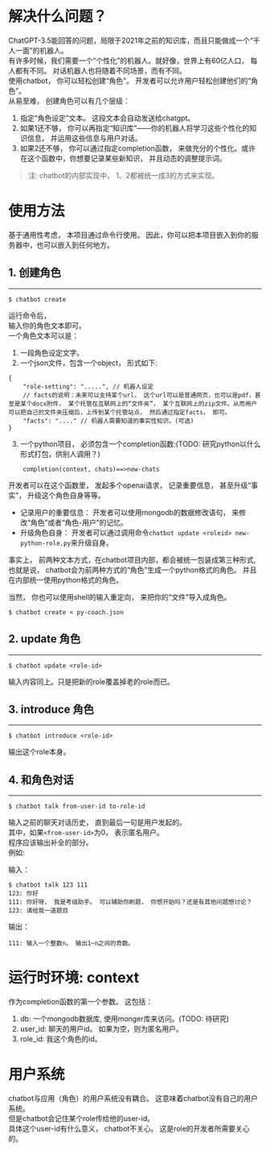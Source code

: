 # 解决什么问题？
ChatGPT-3.5能回答的问题，局限于2021年之前的知识库，而且只能做成一个“千人一面”的机器人。  
有许多时候，我们需要一个“个性化”的机器人。就好像，世界上有60亿人口， 每人都有不同。 对话机器人也将随着不同场景，而有不同。  
使用chatbot， 你可以轻松创建“角色”。 开发者可以允许用户轻松创建他们的“角色”。  
从易至难， 创建角色可以有几个层级：
1. 指定“角色设定”文本。 这段文本会自动发送给chatgpt。
2. 如果1还不够， 你可以再指定“知识库”——你的机器人将学习这些个性化的知识信息， 并运用这些信息与用户对话。
3. 如果2还不够， 你可以通过指定completion函数， 来做充分的个性化。或许在这个函数中，你想要记录某些新知识， 并且动态的调整提示词。  

> 注: 
> chatbot的内部实现中， 1、2都被统一成3的方式来实现。


# 使用方法
基于通用性考虑， 本项目通过命令行使用。 因此，你可以把本项目嵌入到你的服务器中，也可以嵌入到任何地方。

## 1. 创建角色
----
```
$ chatbot create
```
运行命令后，  
输入你的角色文本即可。  
一个角色文本可以是：  
1. 一段角色设定文字。  
2. 一个json文件，包含一个object， 形式如下:
```
{
    "role-setting": ".....", // 机器人设定
    // facts的说明：未来可以支持某个url， 这个url可以是普通网页，也可以是pdf，甚至是某个docx附件， 某个托管在互联网上的“文件夹”， 某个互联网上的zip文件。从而用户可以把自己的文件夹压缩后，上传到某个托管站点， 然后通过指定facts， 即可。
    "facts": "...." // 机器人需要知道的事实性知识。(可选)
}
```
3. 一个python项目， 必须包含一个completion函数:(TODO: 研究python以什么形式打包，供别人调用？)
```
    completion(context, chats)==>new-chats
```
开发者可以在这个函数里， 发起多个openai请求， 记录重要信息， 甚至升级“事实”， 升级这个角色自身等等。
- 记录用户的重要信息： 开发者可以使用mongodb的数据修改语句， 来修改“角色”或者“角色-用户”的记忆。
- 升级角色自身： 开发者可以通过调用命令`chatbot update <roleid> new-python-role.py`来升级自身。

事实上， 前两种文本方式，在chatbot项目内部，都会被统一包装成第三种形式, 也就是说， chatbot会为前两种方式的“角色”生成一个python格式的角色。 并且在内部统一使用python格式的角色。

当然， 你也可以使用shell的输入重定向， 来把你的“文件”导入成角色。
```
$ chatbot create < py-coach.json
```

## 2. update 角色
----
```
$ chatbot update <role-id>
```
输入内容同上。只是把新的role覆盖掉老的role而已。

## 3. introduce 角色
---
```
$ chatbot introduce <role-id>
```
输出这个role本身。


## 4. 和角色对话
----
```
$ chatbot talk from-user-id to-role-id
```
输入之前的聊天对话历史， 直到最后一句是用户发起的。  
其中，如果`<from-user-id>`为0， 表示匿名用户。  
程序应该输出补全的部分。  
例如:  

输入：
```
$ chatbot talk 123 111
123: 你好
111: 你好呀， 我是考级助手。 可以辅助你刷题， 你想开始吗？还是有其他问题想讨论？
123: 请给我一道题目
```

输出：
```
111: 输入一个整数n， 输出1~n之间的奇数。
```

# 运行时环境: context 
作为completion函数的第一个参数。 这包括：
1. db: 一个mongodb数据库, 使用monger库来访问。(TODO: 待研究)
2. user_id: 聊天的用户id。 如果为空，则为匿名用户。
3. role_id: 我这个角色的id。

# 用户系统
chatbot与应用（角色）的用户系统没有耦合。 这意味着chatbot没有自己的用户系统。  
但是chatbot会记住某个role传给他的user-id。  
具体这个user-id有什么意义， chatbot不关心。 这是role的开发者所需要关心的。  